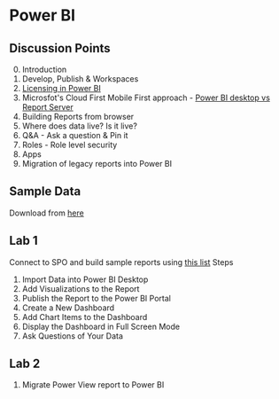 # Power BI

## Discussion Points
0. Introduction
1. Develop, Publish & Workspaces
2. [Licensing in Power BI](https://powerbi.microsoft.com/en-us/pricing/)
3. Microsfot's Cloud First Mobile First approach - [Power BI desktop vs Report Server](https://docs.microsoft.com/en-us/power-bi/report-server/compare-report-server-service)
4. Building Reports from browser
5. Where does data live? Is it live?
6. Q&A - Ask a question & Pin it
7. Roles - Role level security
8. Apps
9. Migration of legacy reports into Power BI

## Sample Data
Download from [here](https://docs.microsoft.com/en-us/power-bi/create-reports/sample-datasets)

## Lab 1
Connect to SPO and build sample reports using [this list](https://playgr0und.sharepoint.com/sites/PowerBI/Lists/FreddieMacTeam/AllItems.aspx)
Steps
1. Import Data into Power BI Desktop
2. Add Visualizations to the Report
3. Publish the Report to the Power BI Portal
4. Create a New Dashboard
5. Add Chart Items to the Dashboard
6. Display the Dashboard in Full Screen Mode
7. Ask Questions of Your Data

## Lab 2
1. Migrate Power View report to Power BI
